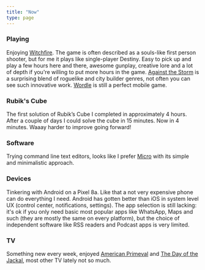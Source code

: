 ```yaml
---
title: "Now"
type: page
---
```


### Playing
Enjoying [Witchfire](https://store.steampowered.com/app/3156770/Witchfire/). The game is often described as a souls-like first person shooter, but for me it plays like single-player Destiny. Easy to pick up and play a few hours here and there, awesome gunplay, creative lore and a lot of depth if you're willing to put more hours in the game. [Against the Storm](https://store.steampowered.com/app/1336490/Against_the_Storm/) is a surprising blend of roguelike and city builder genres, not often you can see such innovative work. [Wordle](https://www.nytimes.com/games/wordle/index.html) is still a perfect mobile game.

### Rubik's Cube
The first solution of Rubik’s Cube I completed in approximately 4 hours. After a couple of days I could solve the cube in 15 minutes. Now in 4 minutes. Waaay harder to improve going forward!

### Software
Trying command line text editors, looks like I prefer [Micro](https://github.com/zyedidia/micro) with its simple and minimalistic approach.

### Devices
Tinkering with Android on a Pixel 8a. Like that a not very expensive phone can do everything I need. Android has gotten better than iOS in  system level UX (control center, notifications, settings). The app selection is still lacking: it's ok if you only need basic most popular apps like WhatsApp, Maps and such (they are mostly the same on every platform), but the choice of independent software like RSS readers and Podcast apps is very limited.

### TV
Something new every week, enjoyed [American Primeval](https://en.wikipedia.org/wiki/American_Primeval) and [The Day of the Jackal](https://en.wikipedia.org/wiki/The_Day_of_the_Jackal_(TV_series)), most other TV lately not so much.